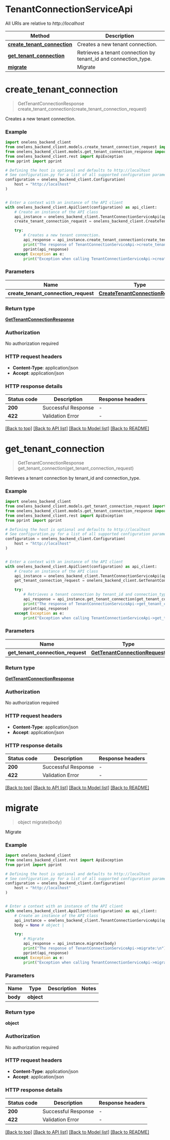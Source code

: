 # TenantConnectionServiceApi

All URIs are relative to *http://localhost*

Method | Description
------------- | -------------
[**create_tenant_connection**](TenantConnectionServiceApi.md#create_tenant_connection) | Creates a new tenant connection.
[**get_tenant_connection**](TenantConnectionServiceApi.md#get_tenant_connection) | Retrieves a tenant connection by tenant_id and connection_type.
[**migrate**](TenantConnectionServiceApi.md#migrate) | Migrate


# **create_tenant_connection**
> GetTenantConnectionResponse create_tenant_connection(create_tenant_connection_request)

Creates a new tenant connection.

### Example


```python
import onelens_backend_client
from onelens_backend_client.models.create_tenant_connection_request import CreateTenantConnectionRequest
from onelens_backend_client.models.get_tenant_connection_response import GetTenantConnectionResponse
from onelens_backend_client.rest import ApiException
from pprint import pprint

# Defining the host is optional and defaults to http://localhost
# See configuration.py for a list of all supported configuration parameters.
configuration = onelens_backend_client.Configuration(
    host = "http://localhost"
)


# Enter a context with an instance of the API client
with onelens_backend_client.ApiClient(configuration) as api_client:
    # Create an instance of the API class
    api_instance = onelens_backend_client.TenantConnectionServiceApi(api_client)
    create_tenant_connection_request = onelens_backend_client.CreateTenantConnectionRequest() # CreateTenantConnectionRequest | 

    try:
        # Creates a new tenant connection.
        api_response = api_instance.create_tenant_connection(create_tenant_connection_request)
        print("The response of TenantConnectionServiceApi->create_tenant_connection:\n")
        pprint(api_response)
    except Exception as e:
        print("Exception when calling TenantConnectionServiceApi->create_tenant_connection: %s\n" % e)
```



### Parameters


Name | Type | Description  | Notes
------------- | ------------- | ------------- | -------------
 **create_tenant_connection_request** | [**CreateTenantConnectionRequest**](CreateTenantConnectionRequest.md)|  | 

### Return type

[**GetTenantConnectionResponse**](GetTenantConnectionResponse.md)

### Authorization

No authorization required

### HTTP request headers

 - **Content-Type**: application/json
 - **Accept**: application/json

### HTTP response details

| Status code | Description | Response headers |
|-------------|-------------|------------------|
**200** | Successful Response |  -  |
**422** | Validation Error |  -  |

[[Back to top]](#) [[Back to API list]](../README.md#documentation-for-api-endpoints) [[Back to Model list]](../README.md#documentation-for-models) [[Back to README]](../README.md)

# **get_tenant_connection**
> GetTenantConnectionResponse get_tenant_connection(get_tenant_connection_request)

Retrieves a tenant connection by tenant_id and connection_type.

### Example


```python
import onelens_backend_client
from onelens_backend_client.models.get_tenant_connection_request import GetTenantConnectionRequest
from onelens_backend_client.models.get_tenant_connection_response import GetTenantConnectionResponse
from onelens_backend_client.rest import ApiException
from pprint import pprint

# Defining the host is optional and defaults to http://localhost
# See configuration.py for a list of all supported configuration parameters.
configuration = onelens_backend_client.Configuration(
    host = "http://localhost"
)


# Enter a context with an instance of the API client
with onelens_backend_client.ApiClient(configuration) as api_client:
    # Create an instance of the API class
    api_instance = onelens_backend_client.TenantConnectionServiceApi(api_client)
    get_tenant_connection_request = onelens_backend_client.GetTenantConnectionRequest() # GetTenantConnectionRequest | 

    try:
        # Retrieves a tenant connection by tenant_id and connection_type.
        api_response = api_instance.get_tenant_connection(get_tenant_connection_request)
        print("The response of TenantConnectionServiceApi->get_tenant_connection:\n")
        pprint(api_response)
    except Exception as e:
        print("Exception when calling TenantConnectionServiceApi->get_tenant_connection: %s\n" % e)
```



### Parameters


Name | Type | Description  | Notes
------------- | ------------- | ------------- | -------------
 **get_tenant_connection_request** | [**GetTenantConnectionRequest**](GetTenantConnectionRequest.md)|  | 

### Return type

[**GetTenantConnectionResponse**](GetTenantConnectionResponse.md)

### Authorization

No authorization required

### HTTP request headers

 - **Content-Type**: application/json
 - **Accept**: application/json

### HTTP response details

| Status code | Description | Response headers |
|-------------|-------------|------------------|
**200** | Successful Response |  -  |
**422** | Validation Error |  -  |

[[Back to top]](#) [[Back to API list]](../README.md#documentation-for-api-endpoints) [[Back to Model list]](../README.md#documentation-for-models) [[Back to README]](../README.md)

# **migrate**
> object migrate(body)

Migrate

### Example


```python
import onelens_backend_client
from onelens_backend_client.rest import ApiException
from pprint import pprint

# Defining the host is optional and defaults to http://localhost
# See configuration.py for a list of all supported configuration parameters.
configuration = onelens_backend_client.Configuration(
    host = "http://localhost"
)


# Enter a context with an instance of the API client
with onelens_backend_client.ApiClient(configuration) as api_client:
    # Create an instance of the API class
    api_instance = onelens_backend_client.TenantConnectionServiceApi(api_client)
    body = None # object | 

    try:
        # Migrate
        api_response = api_instance.migrate(body)
        print("The response of TenantConnectionServiceApi->migrate:\n")
        pprint(api_response)
    except Exception as e:
        print("Exception when calling TenantConnectionServiceApi->migrate: %s\n" % e)
```



### Parameters


Name | Type | Description  | Notes
------------- | ------------- | ------------- | -------------
 **body** | **object**|  | 

### Return type

**object**

### Authorization

No authorization required

### HTTP request headers

 - **Content-Type**: application/json
 - **Accept**: application/json

### HTTP response details

| Status code | Description | Response headers |
|-------------|-------------|------------------|
**200** | Successful Response |  -  |
**422** | Validation Error |  -  |

[[Back to top]](#) [[Back to API list]](../README.md#documentation-for-api-endpoints) [[Back to Model list]](../README.md#documentation-for-models) [[Back to README]](../README.md)

